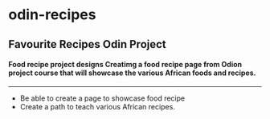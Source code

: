 # odin-recipes
## Favourite Recipes Odin Project

#### Food recipe project designs Creatimg a food recipe page from Odion project course that will showcase the various African foods and recipes.
---
- Be able to create a page to showcase food recipe
- Create a path to teach various African recipes.
